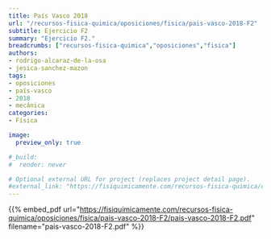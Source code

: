 ```yaml
---
title: País Vasco 2018
url: "/recursos-fisica-quimica/oposiciones/fisica/pais-vasco-2018-F2"
subtitle: Ejercicio F2
summary: "Ejercicio F2."
breadcrumbs: ["recursos-fisica-quimica","oposiciones","fisica"]
authors:
- rodrigo-alcaraz-de-la-osa
- jesica-sanchez-mazon
tags:
- oposiciones
- país-vasco
- 2018
- mecánica
categories:
- Física

image:
  preview_only: true

#_build:
#  render: never

# Optional external URL for project (replaces project detail page).
#external_link: "https://fisiquimicamente.com/recursos-fisica-quimica/oposiciones/fisica/pais-vasco-2018-f2/pais-vasco-2018-f2.pdf"
---
```


{{% embed_pdf url="https://fisiquimicamente.com/recursos-fisica-quimica/oposiciones/fisica/pais-vasco-2018-F2/pais-vasco-2018-F2.pdf" filename="pais-vasco-2018-F2.pdf" %}}